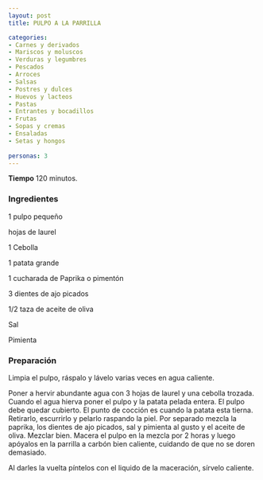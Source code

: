```yaml
---
layout: post
title: PULPO A LA PARRILLA

categories:
- Carnes y derivados
- Mariscos y moluscos
- Verduras y legumbres
- Pescados
- Arroces
- Salsas
- Postres y dulces
- Huevos y lacteos
- Pastas
- Entrantes y bocadillos
- Frutas
- Sopas y cremas
- Ensaladas
- Setas y hongos
 
personas: 3 
---
```

<b>Tiempo</b> 120 minutos.

<h3>Ingredientes</h3>
1 pulpo pequeño

hojas de laurel

1 Cebolla

1 patata grande

1 cucharada de Paprika o pimentón

3 dientes de ajo picados

1/2 taza de aceite de oliva

Sal

Pimienta

<h3>Preparación</h3>
Limpia el pulpo, ráspalo y lávelo varias veces en agua caliente.

Poner a hervir abundante agua con 3 hojas de laurel y una cebolla trozada. Cuando el agua hierva poner el pulpo y la patata pelada entera. El pulpo debe quedar cubierto. El punto de cocción es cuando la patata esta tierna. Retirarlo, escurrirlo y pelarlo raspando la piel. Por separado mezcla la paprika, los dientes de ajo picados, sal y pimienta al gusto y el aceite de oliva. Mezclar bien. Macera el pulpo en la mezcla por 2 horas y luego apóyalos en la parrilla a carbón bien caliente, cuidando de que no se doren demasiado.

Al darles la vuelta píntelos con el liquido de la maceración, sírvelo caliente.

